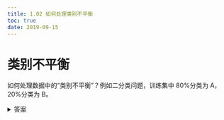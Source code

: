 ```yaml
---
title: 1.02 如何处理类别不平衡
toc: true
date: 2019-09-15
---
```


# 类别不平衡

如何处理数据中的“类别不平衡”？例如二分类问题，训练集中 80%分类为 A，20%分类为 B。

<details>
<summary>答案</summary>
<div>

- **简单方法**
    - 数据多的欠采样(under-sampling)，舍弃一部分数据，使其与较少类别的数据相当。
    - 数据少的过采样(over-sampling)，即重复使用一部分数据，使其与较多类别的数据相当。
    - 阈值调整（threshold moving，例如数据均衡时，阈值为 0.5，那么可以按比例，例如调整到 0.8。

- **复杂方法**
    - 数据采样过程中，生成并插样“少数类别”数据，代表算法 SMOTE 和 ADASYN。
    - 数据先聚类，“多数类别”随机欠采样，“少数类别”数据生成。
    - 随机欠采样容易丢失重要信息，可结合集成学习欠采样，代表算法：EasyEnsemble。利用集成学习机制，将大类划分为若干个集合供不同的学习器使用。相当于对每个学习器欠采样，避免全局丢失重要信息。

</div>
</details>
